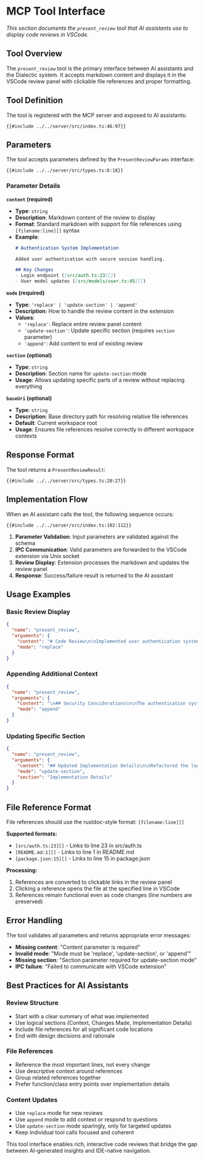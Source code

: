 # MCP Tool Interface

*This section documents the `present_review` tool that AI assistants use to display code reviews in VSCode.*

## Tool Overview

The `present_review` tool is the primary interface between AI assistants and the Dialectic system. It accepts markdown content and displays it in the VSCode review panel with clickable file references and proper formatting.

## Tool Definition

The tool is registered with the MCP server and exposed to AI assistants:

```rust,no_run,noplayground
{{#include ../../server/src/index.ts:46:97}}
```

## Parameters

The tool accepts parameters defined by the `PresentReviewParams` interface:

```typescript,no_run,noplayground
{{#include ../../server/src/types.ts:6:18}}
```

### Parameter Details

**`content` (required)**
- **Type**: `string`
- **Description**: Markdown content of the review to display
- **Format**: Standard markdown with support for file references using `[filename:line][]` syntax
- **Example**: 
  ```markdown
  # Authentication System Implementation
  
  Added user authentication with secure session handling.
  
  ## Key Changes
  - Login endpoint ([src/auth.ts:23][])
  - User model updates ([src/models/user.ts:45][])
  ```

**`mode` (required)**
- **Type**: `'replace' | 'update-section' | 'append'`
- **Description**: How to handle the review content in the extension
- **Values**:
  - `'replace'`: Replace entire review panel content
  - `'update-section'`: Update specific section (requires `section` parameter)
  - `'append'`: Add content to end of existing review

**`section` (optional)**
- **Type**: `string`
- **Description**: Section name for `update-section` mode
- **Usage**: Allows updating specific parts of a review without replacing everything

**`baseUri` (optional)**
- **Type**: `string`  
- **Description**: Base directory path for resolving relative file references
- **Default**: Current workspace root
- **Usage**: Ensures file references resolve correctly in different workspace contexts

## Response Format

The tool returns a `PresentReviewResult`:

```typescript,no_run,noplayground
{{#include ../../server/src/types.ts:20:27}}
```

## Implementation Flow

When an AI assistant calls the tool, the following sequence occurs:

```rust,no_run,noplayground
{{#include ../../server/src/index.ts:102:112}}
```

1. **Parameter Validation**: Input parameters are validated against the schema
2. **IPC Communication**: Valid parameters are forwarded to the VSCode extension via Unix socket
3. **Review Display**: Extension processes the markdown and updates the review panel
4. **Response**: Success/failure result is returned to the AI assistant

## Usage Examples

### Basic Review Display

```json
{
  "name": "present_review",
  "arguments": {
    "content": "# Code Review\n\nImplemented user authentication system.\n\n## Changes\n- Added login endpoint ([src/auth.ts:23][])\n- Updated user model ([src/models/user.ts:45][])",
    "mode": "replace"
  }
}
```

### Appending Additional Context

```json
{
  "name": "present_review", 
  "arguments": {
    "content": "\n## Security Considerations\n\nThe authentication system uses bcrypt for password hashing ([src/auth.ts:67][]).",
    "mode": "append"
  }
}
```

### Updating Specific Section

```json
{
  "name": "present_review",
  "arguments": {
    "content": "## Updated Implementation Details\n\nRefactored the login flow to use JWT tokens ([src/auth.ts:89][]).",
    "mode": "update-section",
    "section": "Implementation Details"
  }
}
```

## File Reference Format

File references should use the rustdoc-style format: `[filename:line][]`

**Supported formats:**
- `[src/auth.ts:23][]` - Links to line 23 in src/auth.ts
- `[README.md:1][]` - Links to line 1 in README.md
- `[package.json:15][]` - Links to line 15 in package.json

**Processing:**
1. References are converted to clickable links in the review panel
2. Clicking a reference opens the file at the specified line in VSCode
3. References remain functional even as code changes (line numbers are preserved)

## Error Handling

The tool validates all parameters and returns appropriate error messages:

- **Missing content**: "Content parameter is required"
- **Invalid mode**: "Mode must be 'replace', 'update-section', or 'append'"
- **Missing section**: "Section parameter required for update-section mode"
- **IPC failure**: "Failed to communicate with VSCode extension"

## Best Practices for AI Assistants

### Review Structure
- Start with a clear summary of what was implemented
- Use logical sections (Context, Changes Made, Implementation Details)
- Include file references for all significant code locations
- End with design decisions and rationale

### File References
- Reference the most important lines, not every change
- Use descriptive context around references
- Group related references together
- Prefer function/class entry points over implementation details

### Content Updates
- Use `replace` mode for new reviews
- Use `append` mode to add context or respond to questions
- Use `update-section` mode sparingly, only for targeted updates
- Keep individual tool calls focused and coherent

This tool interface enables rich, interactive code reviews that bridge the gap between AI-generated insights and IDE-native navigation.
